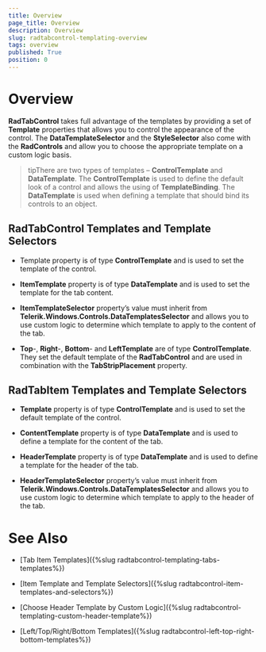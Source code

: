 ```yaml
---
title: Overview
page_title: Overview
description: Overview
slug: radtabcontrol-templating-overview
tags: overview
published: True
position: 0
---
```


# Overview



__RadTabControl__ takes full advantage of the templates by providing a set of __Template__ properties that allows you to control the appearance of the control. The __DataTemplateSelector__ and the __StyleSelector__ also come with the __RadControls__ and allow you to choose the appropriate template on a custom logic basis.

>tipThere are two types of templates – __ControlTemplate__ and __DataTemplate__. The __ControlTemplate__ is used to define the default look of a control and allows the using of __TemplateBinding__. The __DataTemplate__ is used when defining a template that should bind its controls to an object.

## RadTabControl Templates and Template Selectors

* Template property is of type __ControlTemplate__ and is used to set the template of the control.

* __ItemTemplate__ property is of type __DataTemplate__ and is used to set the template for the tab content.

* __ItemTemplateSelector__ property’s value must inherit from __Telerik.Windows.Controls.DataTemplatesSelector__ and allows you to use custom logic to determine which template to apply to the content of the tab.

* __Top__-, __Right__-, __Bottom__- and __LeftTemplate__ are of type __ControlTemplate__. They set the default template of the __RadTabControl__ and are used in combination with the __TabStripPlacement__ property.
            

## RadTabItem Templates and Template Selectors

* __Template__ property is of type __ControlTemplate__ and is used to set the default template of the control.

* __ContentTemplate__ property is of type __DataTemplate__ and is used to define a template for the content of the tab.

* __HeaderTemplate__ property is of type __DataTemplate__ and is used to define a template for the header of the tab.

* __HeaderTemplateSelector__ property’s value must inherit from __Telerik.Windows.Controls.DataTemplatesSelector__ and allows you to use custom logic to determine which template to apply to the header of the tab.

# See Also

 * [Tab Item Templates]({%slug radtabcontrol-templating-tabs-templates%})

 * [Item Template and Template Selectors]({%slug radtabcontrol-item-templates-and-selectors%})

 * [Choose Header Template by Custom Logic]({%slug radtabcontrol-templating-custom-header-template%})

 * [Left/Top/Right/Bottom Templates]({%slug radtabcontrol-left-top-right-bottom-templates%})
